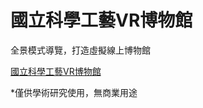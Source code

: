 # 國立科學工藝VR博物館

全景模式導覽，打造虛擬線上博物館

[國立科學工藝VR博物館](https://happy9990929.github.io/VRmuseum/)

*僅供學術研究使用，無商業用途

